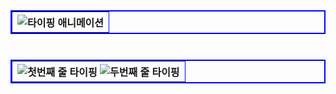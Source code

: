 
<table width="300" border="2" bordercolor="blue" align="left">
        <tr>
          <th>
            <img src="https://readme-typing-svg.herokuapp.com?font=Fira+Code&size=18&pause=10000&color=000000&vCenter=true&width=300&lines=간단한+소개+해주세요!" alt="타이핑 애니메이션">
          </th>
        </tr>
</table>

<br><br><br>

<table width="300" border="2" bordercolor="blue" align="right">
        <tr>
          <th>
            <img src="https://readme-typing-svg.herokuapp.com?font=Fira+Code&size=18&pause=1000&color=000000&vCenter=true&width=300&lines=안녕하세요,+부족하지만+도전하며" alt="첫번째 줄 타이핑">
            <img src="https://readme-typing-svg.herokuapp.com?font=Fira+Code&size=18&pause=1000&color=000000&vCenter=true&width=300&lines=성장하는+개발자+'피은서'입니다!" alt="두번째 줄 타이핑">
          </th>
        </tr>
</table>

